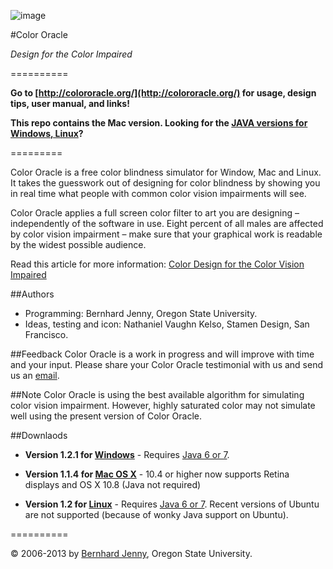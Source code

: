 ![image](http://colororacle.org/rw_common/images/icon48x48.png)

#Color Oracle

_Design for the Color Impaired_

==========

**Go to [http://colororacle.org/](http://colororacle.org/) for usage, design tips, user manual, and links!**

**This repo contains the Mac version. Looking for the [JAVA versions for Windows, Linux](https://github.com/nvkelso/color-oracle-java)?**

=========

Color Oracle is a free color blindness simulator for Window, Mac and Linux. It takes the guesswork out of designing for color blindness by showing you in real time what people with common color vision impairments will see.

Color Oracle applies a full screen color filter to art you are designing – independently of the software in use. Eight percent of all males are affected by color vision impairment – make sure that your graphical work is readable by the widest possible audience.

Read this article for more information: [Color Design for the Color Vision Impaired](http://colororacle.org/design.html)

##Authors

* Programming: Bernhard Jenny, Oregon State University.
* Ideas, testing and icon: Nathaniel Vaughn Kelso, Stamen Design, San Francisco.

##Feedback
Color Oracle is a work in progress and will improve with time and your input. Please share your Color Oracle testimonial with us and send us an [email](mailto:nvkelso@gmail.com).

##Note
Color Oracle is using the best available algorithm for simulating color vision impairment. However, highly saturated color may not simulate well using the present version of Color Oracle.

##Downlaods

* **Version 1.2.1 for [Windows](http://colororacle.org/ColorOracleWin.zip)** - Requires [Java 6 or 7](http://java.com/).

* **Version 1.1.4 for [Mac OS X](http://colororacle.org/ColorOracleMac.zip)** - 10.4 or higher now supports Retina displays and OS X 10.8 (Java not required)

* **Version 1.2 for [Linux](http://colororacle.org/ColorOracleJar.zip)** - Requires [Java 6 or 7](http://java.com/). Recent versions of Ubuntu are not supported (because of wonky Java support on Ubuntu).

==========

© 2006-2013 by [Bernhard Jenny](mailto:jennyb@geo.oregonstate.edu), Oregon State University.
